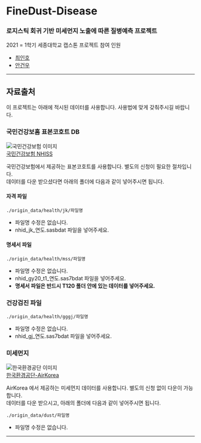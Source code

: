 # FineDust-Disease
### 로지스틱 회귀 기반 미세먼지 노출에 따른 질병예측 프로젝트
2021 = 1학기 세종대학교 캡스톤 프로젝트
참여 인원
 * [최인호](https://github.com/E-know)
 * [안건우](https://github.com/agw5256)
---
## 자료출처
이 프로젝트는 아래에 적시된 데이터를 사용합니다. 사용법에 맞게 갖춰주시길 바랍니다.

### 국민건강보홈 표본코호트 DB
![국민건강보험 이미지](https://user-images.githubusercontent.com/55151796/122654834-00dadc00-d189-11eb-8b33-b61feb749016.png)  
[국민건강보험 NHISS](https://nhiss.nhis.or.kr/bd/ab/bdaba001cv.do)  

국민건강보험에서 제공하는 표본코호트를 사용합니다.
별도의 신청이 필요한 절차입니다.  
데이터를 다운 받으셨다면 아래의 폴더에 다음과 같이 넣어주시면 됩니다.  

#### 자격 파일  

`./origin_data/health/jk/파일명`
  
  * 파일명 수정은 없습니다.  
  * nhid_jk_연도.sasbdat 파일을 넣어주세요.

#### 명세서 파일  

`./origin_data/health/mss/파일명`
  
  * 파일명 수정은 없습니다.  
  * nhid_gy20_t1_연도.sas7bdat 파일을 넣어주세요.  
  * **명세서 파일은 반드시 T120 폴더 안에 있는 데이터를 넣어주세요.**

### 건강검진 파일

`./origin_data/health/gggj/파일명`

 * 파일명 수정은 없습니다.
 * nhid_gj_연도.sas7bdat 파일을 넣어주세요.

### 미세먼지
![한국환경공단 이미지](https://user-images.githubusercontent.com/55151796/122654877-38e21f00-d189-11eb-8478-c4a9b400cd86.png)  
[한국환경공단-AirKorea](https://www.airkorea.or.kr/web/last_amb_hour_data?pMENU_NO=123)  

AirKorea 에서 제공하는 미세먼지 데이터를 사용합니다.
별도의 신청 없이 다운이 가능합니다.  
데이터를 다운 받으시고, 아래의 폴더에 다음과 같이 넣어주시면 됩니다.  

`./origin_data/dust/파일명`

  * 파일명 수정은 없습니다.

---

